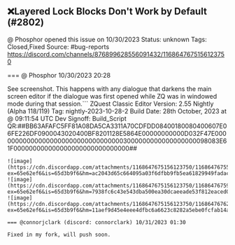 ## ❌Layered Lock Blocks Don't Work by Default (#2802)
@ Phosphor opened this issue on 10/30/2023
Status: unknown
Tags: Closed,Fixed
Source: #bug-reports https://discord.com/channels/876899628556091432/1168647675156123750


=== @ Phosphor 10/30/2023 20:28

See screenshot. This happens with any dialogue that darkens the main screen editor if the dialogue was first opened while ZQ was in windowed mode during that session.```
ZQuest Classic Editor
Version: 2.55 Nightly (Alpha 118/119)
Tag: nightly-2023-10-28-2
Build Date: 28th October, 2023 at @ 09:11:54 UTC
Dev Signoff: Build_Script
QR:##BB63AFAFC5FF81A08DA5CA3311A70CDFDD08400180080400607E06FE226DF0900043020400BF8201128E5864E00000000000D032F47E0000000000000000000000000000000003000000000000000000098083E61F000000000000000000000000000000##
```
![image](https://cdn.discordapp.com/attachments/1168647675156123750/1168647675504234506/image.png?ex=65e62ef6&is=65d3b9f6&hm=ac2043d65c664095a03f6dfbb9fb5ea61829949fadacf8b83618fb4425207a90&)
![image](https://cdn.discordapp.com/attachments/1168647675156123750/1168647675923660860/image.png?ex=65e62ef6&is=65d3b9f6&hm=7938fc6c43e543dba500ea30dcaeeade53f812eaced04d9b027d223d820bf8e1&)
![image](https://cdn.discordapp.com/attachments/1168647675156123750/1168647676288585728/image.png?ex=65e62ef6&is=65d3b9f6&hm=11aef9d45e4eee4dfbc6a6623c8282a5ebe0fcfab14aa682e40c6a53eb243da5&)

=== @connorjclark (discord: connorclark) 10/31/2023 01:30

Fixed in my fork, will push soon.
